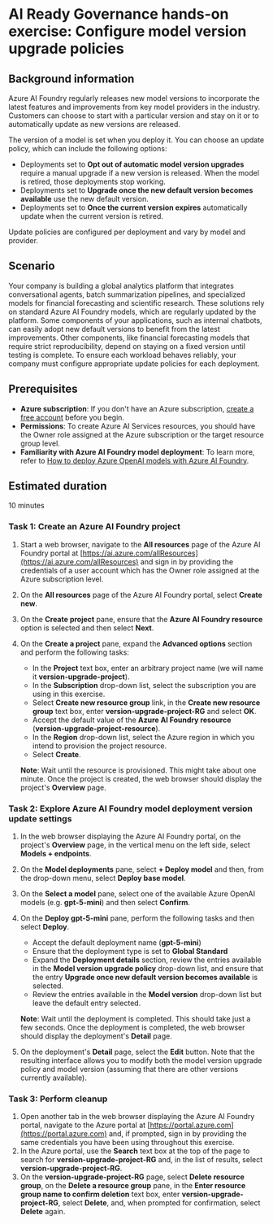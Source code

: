# AI Ready Governance hands-on exercise: Configure model version upgrade policies

## Background information
Azure AI Foundry regularly releases new model versions to incorporate the latest features and improvements from key model providers in the industry. Customers can choose to start with a particular version and stay on it or to automatically update as new versions are released.

The version of a model is set when you deploy it. You can choose an update policy, which can include the following options:
- Deployments set to **Opt out of automatic model version upgrades** require a manual upgrade if a new version is released. When the model is retired, those deployments stop working.
- Deployments set to **Upgrade once the new default version becomes available** use the new default version.
- Deployments set to **Once the current version expires** automatically update when the current version is retired.

Update policies are configured per deployment and vary by model and provider.

## Scenario
Your company is building a global analytics platform that integrates conversational agents, batch summarization pipelines, and specialized models for financial forecasting and scientific research. These solutions rely on standard Azure AI Foundry models, which are regularly updated by the platform. Some components of your applications, such as internal chatbots, can easily adopt new default versions to benefit from the latest improvements. Other components, like financial forecasting models that require strict reproducibility, depend on staying on a fixed version until testing is complete. To ensure each workload behaves reliably, your company must configure appropriate update policies for each deployment.

## Prerequisites
- **Azure subscription**: If you don't have an Azure subscription, [create a free account](https://azure.microsoft.com/free/) before you begin.
- **Permissions**: To create Azure AI Services resources, you should have the Owner role assigned at the Azure subscription or the target resource group level.
- **Familiarity with Azure AI Foundry model deployment**: To learn more, refer to [How to deploy Azure OpenAI models with Azure AI Foundry](https://learn.microsoft.com/en-us/azure/ai-foundry/how-to/deploy-models-openai).

## Estimated duration
10 minutes

### Task 1: Create an Azure AI Foundry project

1. Start a web browser, navigate to the **All resources** page of the Azure AI Foundry portal at [https://ai.azure.com/allResources](https://ai.azure.com/allResources) and sign in by providing the credentials of a user account which has the Owner role assigned at the Azure subscription level.
1. On the **All resources** page of the Azure AI Foundry portal, select **Create new**.
1. On the **Create project** pane, ensure that the **Azure AI Foundry resource** option is selected and then select **Next**.
1. On the **Create a project** pane, expand the **Advanced options** section and perform the following tasks:

   - In the **Project** text box, enter an arbitrary project name (we will name it **version-upgrade-project**).
   - In the **Subscription** drop-down list, select the subscription you are using in this exercise.
   - Select **Create new resource group** link, in the **Create new resource group** text box, enter **version-upgrade-project-RG** and select **OK**.
   - Accept the default value of the **Azure AI Foundry resource** (**version-upgrade-project-resource**).
   - In the **Region** drop-down list, select the Azure region in which you intend to provision the project resource.
   - Select **Create**.

   **Note**: Wait until the resource is provisioned. This might take about one minute. Once the project is created, the web browser should display the project's **Overview** page.

### Task 2: Explore Azure AI Foundry model deployment version update settings

1. In the web browser displaying the Azure AI Foundry portal, on the project's **Overview** page, in the vertical menu on the left side, select **Models + endpoints**.
1. On the **Model deployments** pane, select **+ Deploy model** and then, from the drop-down menu, select **Deploy base model**.
1. On the **Select a model** pane, select one of the available Azure OpenAI models (e.g. **gpt-5-mini**) and then select **Confirm**.
1. On the **Deploy gpt-5-mini** pane, perform the following tasks and then select **Deploy**.

   - Accept the default deployment name (**gpt-5-mini**)
   - Ensure that the deployment type is set to **Global Standard**
   - Expand the **Deployment details** section, review the entries available in the **Model version upgrade policy** drop-down list, and ensure that the entry **Upgrade once new default version becomes available** is selected.
   - Review the entries available in the **Model version** drop-down list but leave the default entry selected.

   **Note**: Wait until the deployment is completed. This should take just a few seconds. Once the deployment is completed, the web browser should display the deployment's **Detail** page.

1. On the deployment's **Detail** page, select the **Edit** button. Note that the resulting interface allows you to modify both the model version upgrade policy and model version (assuming that there are other versions currently available). 

### Task 3: Perform cleanup

1. Open another tab in the web browser displaying the Azure AI Foundry portal, navigate to the Azure portal at [https://portal.azure.com](https://portal.azure.com) and, if prompted, sign in by providing the same credentials you have been using throughout this exercise.
1. In the Azure portal, use the **Search** text box at the top of the page to search for **version-upgrade-project-RG** and, in the list of results, select **version-upgrade-project-RG**.
1. On the **version-upgrade-project-RG** page, select **Delete resource group**, on the **Delete a resource group** pane, in the **Enter resource group name to confirm deletion** text box, enter **version-upgrade-project-RG**, select **Delete**, and, when prompted for confirmation, select **Delete** again.